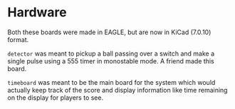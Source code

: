 # Hardware

Both these boards were made in EAGLE, but are now in KiCad (7.0.10) format. 

`detector` was meant to pickup a ball passing over a switch and make a single pulse using a 555 timer in monostable mode. A friend made this board.

`timeboard` was meant to be the main board for the system which would actually keep track of the score and display information like time remaining on the display for players to see.
